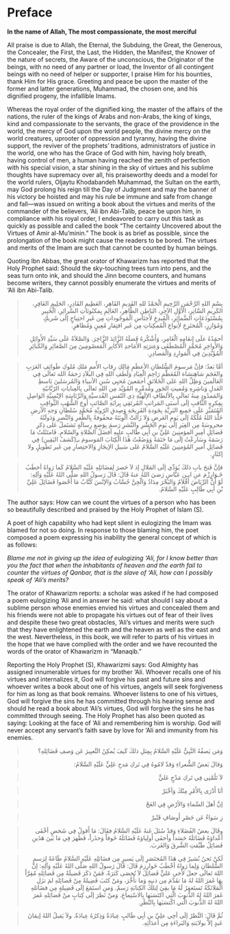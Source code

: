 Preface
=======

**In the name of Allah, The most compassionate, the most merciful**

All praise is due to Allah, the Eternal, the Subduing, the Great, the
Generous, the Concealer, the First, the Last, the Hidden, the Manifest,
the Knower of the nature of secrets, the Aware of the unconscious, the
Originator of the beings, with no need of any partner or load, the
Inventor of all contingent beings with no need of helper or supporter, I
praise Him for his bounties, thank Him for His grace. Greeting and peace
be upon the master of the former and latter generations, Muhammad, the
chosen one, and his dignified progeny, the infallible Imams.

Whereas the royal order of the dignified king, the master of the affairs
of the nations, the ruler of the kings of Arabs and non-Arabs, the king
of kings, kind and compassionate to the servants, the grace of the
providence in the world, the mercy of God upon the world people, the
divine mercy on the world creatures, uprooter of oppression and tyranny,
having the divine support, the reviver of the prophets’ traditions,
administrators of justice in the world, one who has the Grace of God
with him, having holy breath, having control of men, a human having
reached the zenith of perfection with his special vision, a star shining
in the sky of virtues and his sublime thoughts have supremacy over all,
his praiseworthy deeds and a model for the world rulers, Oljaytu
Khodabandeh Muhammad, the Sultan on the earth, may God prolong his reign
till the Day of Judgment and may the banner of his victory be hoisted
and may his rule be immune and safe from change and fall—was issued on
writing a book about the virtues and merits of the commander of the
believers, ‘Ali ibn Abi-Talib, peace be upon him, in compliance with his
royal order, I endeavored to carry out this task as quickly as possible
and called the book “The certainty Uncovered about the Virtues of Amir
al-Mu’minin.” The book is as brief as possible, since the prolongation
of the book might cause the readers to be bored. The virtues and merits
of the Imam are such that cannot be counted by human beings.

Quoting Ibn Abbas, the great orator of Khawarizm has reported that the
Holy Prophet said: Should the sky-touching trees turn into pens, and the
seas turn onto ink, and should the Jinn become counters, and humans
become writers, they cannot possibly enumerate the virtues and merits of
‘Ali ibn Abi-Talib.

<blockquote dir="rtl">
  <p>
بِسْمِ اللهِ الرَّحْمَنِ الرَّحِيمِ الْحَمْدُ للهِ القَدِيمِ
القَاهِرِ، العَظِيمِ القَادِرِ، الحَلِيمِ الغَافِرِ، الكَرِيمِ
السَّاتِرِ، الأَوَّلِ الآخِرِ، البَاطِنِ الظَّاهِرِ، العَالِمِ
بِمكنُونَاتِ السَّرائِرِ، الْخَبِيرِ بِمُسْتَودَعَاتِ الضَّمائِرِ،
الْمُبدِعِ لأَجنَاسِ الْمَوجُوداتِ مِن غَيرِ احتِياجٍ إلَى شَريكٍ
وَمُؤازِرٍ، الْمُختَرِعِ لأَِنواعِ الْمُمكِناتِ مِن غَير افتِقارِ
مُعِينٍ وَمُظاهرٍ.
  </p>
</blockquote>

<blockquote dir="rtl">
  <p>
أحمَدُهُ علَى إِنعَامِهِ الْغَامِرِ، وَأَشْكُرهُ فَضلَهُ الزَّائِدَ
الزَّاخِرَ. وَالصَّلاَةُ عَلَى سَيِّدِ الأَوائِلِ وَالأَواخِرِ
مُحَمَّدٍ الْمُصْطَفَى وَعِترَتِهِ الأَمَاجدِ الأَكابِرِ
الْمَعصُومِينَ مِنَ الصَّغائِرِ وَالكَبائِرِ الْمُؤَيَّدِينَ فِي
الْمَوارِدِ وَالْمَصادِرِ.
  </p>
</blockquote>

<blockquote dir="rtl">
  <p>
أمَّا بَعدُ: فإنَّ مَرسومَ السُّلطانِ الأعظَمِ مَالِكِ رِقابِ الأُممِ
مَلكِ مُلوكِ طَوائِفِ العَرَبِ والعَجَمِ شاهِنشاهَ المُعَظَّمِ رَاحِمِ
الْعِبَادِ وَلُطفِ اللهِ فِي البلاَدِ رَحمَةُ الله تَعالَى فِي
العَالَمينَ وَظِلِّ اللهِ عَلى الخَلائقِ أجمَعينَ مُحيِي سُننِ
الأنبياءِ وَالمُرسَلينَ بَاسطِ العَدلِ وَناشِرِهِ وَمُميتِ الجَورِ
ومُدمِّرِهِ المُؤيَّد مِن اللهِ تَعالَى بِالعِناياتِ الرّبَّانيّةِ
وَالمَمدُودِ مِنهُ تَعالَى بِالألطافِ الإلَهيَّةِ ذِي النّفسِ
القُدسيَّةِ وَالرِّئاسَةِ الإنْسِيَّةِ الوَاصِلِ بِفِكرِهِ الثَّاقبِ
إلَى أسنَى المَراتبِ المُرتَقِي بِرايَةِ الصَّائبِ أَوجَ الشُّهُبِ
الثَّواقِبِ المُتَمَيِّزِ عَلَى جَمِيعِ البَرِيَّةِ بِجَودةِ
القَرِيحَةِ وَصِدقِ الرّويَّةِ مُحَمَّدٍ سُلطانِ وَجهِ الأرضِ خَلَّدَ
اللهُ مُلْكَهُ إلَى يَومِ العَرضِ وَلا زَالتْ ألْوِيَتَهُ محفُوفةً
بِالظَّفرِ وَالنَّصرِ وَدَولَتُهُ محروسَةً مِن الغِيَرِ إلَى يَومِ
الحَشْرِ والنَّشرِ رَسمَ بِوَضعِ رِسالَةٍ تَشتَملُ عَلى ذِكرِ فَضائِلِ
أمِيرِ المؤمنِينَ عَلِيِّ بنِ أَبِي طَالبٍ عليهِ أفضَلُ الصَّلاةِ
والسّلامِ. فَامتَثَلتُ مَا رَسَمَهُ وسَارعْتُ إلَى مَا حَتَمَهُ
وَوَضَعْتُ هَذَا الْكِتَابَ المَوسومَ بـِ‍(كَشفُ اليَقِينِ) فِي
فَضائِلِ أميرِ المُؤمنِينَ عَلَيْهِ السَّلامُ عَلى سَبيلِ الإيجَازِ
وَالاختِصارِ مِن غَير تَطويلٍ ولا إكثَارٍ.
  </p>
</blockquote>

<blockquote dir="rtl">
  <p>
فإنَّ فَتحَ بابِ ذلكَ يُؤدِّي إلَى المَلالِ إذ لاَ حَصرَ لِفضَائلِهِ
عَلَيْهِ السَّلامُ كَما رَواهُ أخطَبُ خَـوَارِِزْمَ عنِ ابـن عَبَّاسٍ
رَضيَ اللهُ عنهُ قَالَ: قَالَ رَسولُ اللهِ صَلَّى اللهُ عَلَيْهِ
وَآلِهِ: لَوْ أَنَّ الرِّيَاضَ أَقْلاَمٌ وَالبَحْرَ مِدَادٌ وَالْجِنَّ
حُسَّابُ وَالإنْسَ كُتَّابٌ مَا أَحْصَوا فَضَائِلَ عَلِيِّ بْنِ أَبِي
طَالِبٍ عَلَيْهِ السَّلامُ.
  </p>
</blockquote>

The author says: How can we count the virtues of a person who has been
so beautifully described and praised by the Holy Prophet of Islam (S).

A poet of high capability who had kept silent in eulogizing the Imam was
blamed for not so doing. In response to those blaming him, the poet
composed a poem expressing his inability the general concept of which is
as follows:

*Blame me not in giving up the idea of eulogizing ‘Ali, for I know
better than you the fact that when the inhabitants of heaven and the
earth fail to counter the virtues of Qanbar, that is the slave of ‘Ali,
how can I possibly speak of ‘Ali’s merits?*

The orator of Khawarizm reports: a scholar was asked if he had composed
a poem eulogizing ‘Ali and in answer he said: what should I say about a
sublime person whose enemies envied his virtues and concealed them and
his friends were not able to propagate his virtues out of fear of their
lives and despite these two great obstacles, ‘Ali’s virtues and merits
were such that they have enlightened the earth and the heaven as well as
the east and the west. Nevertheless, in this book, we will refer to
parts of his virtues in the hope that we have complied with the order
and we have recounted the words of the orator of Khawarizm in “Manaqib.”

Reporting the Holy Prophet (S), Khawarizmi says: God Almighty has
assigned innumerable virtues for my brother ‘Ali. Whoever recalls one of
his virtues and internalizes it, God will forgive his past and future
sins and whoever writes a book about one of his virtues, angels will
seek forgiveness for him as long as that book remains. Whoever listens
to one of his virtues, God will forgive the sins he has committed
through his hearing sense and should he read a book about ‘Ali’s
virtues, God will forgive the sins he has committed through seeing. The
Holy Prophet has also been quoted as saying: Looking at the face of ‘Ali
and remembering him is worship. God will never accept any servant’s
faith save by love for ‘Ali and immunity from his enemies.

<blockquote dir="rtl">
  <p>
وَمَن يَصفُهُ النَّبِيُّ عَلَيْهِ السَّلامُ بِمِثلِ ذلكَ كَيفَ يُمكِنُ
التَّعبِيرَ عَن وَصفِ فَضَائِلهِ؟
  </p>
</blockquote>

<blockquote dir="rtl">
  <p>
وَقالَ بَعضُ الشُّعراءِ وَقدْ لامُوهُ فِي تَركِ مَدحِ عَلِيٍّ عَلَيْهِ
السَّلامُ:
  </p>
</blockquote>

<blockquote dir="rtl">
  <p>
لاَ تَلُمْنِي فِي تَركِ مَدْحٍ عَليٍّ
  </p>
</blockquote>

<blockquote dir="rtl">
  <p>
أنَا أَدْرَى بِالأَمْرِ مِنْكَ وَأخْبَرْ
  </p>
</blockquote>

<blockquote dir="rtl">
  <p>
إنَّ أهلَ السَّماءِ وَالأرْضِ فِي العَجْ
  </p>
</blockquote>

<blockquote dir="rtl">
  <p>
زِ سَواءٌ عَن حَصْرِ أَوصَافِ قَنْبرْ
  </p>
</blockquote>

<blockquote dir="rtl">
  <p>
وقَالَ بعضُ الفُضَلاءِ وَقدْ سُئلَ عَنهُ عَلَيْهِ السَّلامُ فقَالَ:
مَا أَقولُ فِي شَخصٍ أخْفَى أعْداؤهُ فَضَائلَهُ حَسَداً وأخفَى
أَولِياؤهُ فَضَائلَهُ خَوفاً وَحذَراً، فَظَهرَ فِي مَا بَينَ هَذَينِ
فَضائِلُ طَبَّقتِ الشَّرقَ وَالغَربَ.
  </p>
</blockquote>

<blockquote dir="rtl">
  <p>
لَكنْ نَحنُ نُشيرُ فِي هَذَا المُختَصَرِ إلَى يَسيرٍ مِن فضَائلِهِ
عَلَيْهِ السَّلامُ طَاعَةً لِرَسمِ السُّلطانِ وَلِما رَواهُ أخْطَبُ
خَوارِزمَ قَالَ: قَالَ رَسولُ اللهِ صَلَّى اللهُ عَلَيْهِ وَآلِهِ:
إنَّ اللهَ تَعالَى جعلَ لأَخي عَليٍّ فَضائِلَ لاَ تُحصَى كَثرَةً.
فَمَنْ ذكَرَ فَضيلَةً مِن فَضائِلهِ مُقِرَّاً بِهَا غَفرَ اللهُ لهُ
مَا تقَدَّمَ مِن ذنبِهِ وَما تأَخَّرَ، ومَنْ كتَبَ فَضِيلةً مِنْ
فَضائِلهِ لمَ تزَلِ الْمَلائكَةُ تَستَغفِرُ لَهُ مَا بقِيَ لِتلكَ
الكِتابَةِ رَسمٌ. وَمنِ استَمَعَ إلَى فَضِيلةٍ مِن فضَائلهِ غَفرَ
اللهُ لهُ الذُّنوبَ الَّتي اكتَسَبَها بِالاسْتِماعِ. وَمنْ نَظرَ إلَى
كِتابٍ منْ فَضائِلهِ غَفرَ اللهُ لهُ الذُّنوبَ الَّتي اكْتسَبَها
بِالنَّظَرِ.
  </p>
</blockquote>

<blockquote dir="rtl">
  <p>
ثُمَّ قَالَ: النَّظرُ إلَى أخِي علِيِّ بنِ أبِي طَالبٍ عِبادَةٌ
وَذِكرُهُ عِبادَةٌ. ولاَ يَقبلُ اللهُ إيمَانَ عَبدٍ إلاَّ بولايَتهِ
وَالبَراءَةِ مِن أعدَائِهِ.
  </p>
</blockquote>


